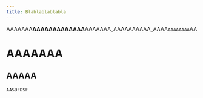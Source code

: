 ```yaml
---
title: Blablablablabla
---
```

AAAAAAA**AAAAAAAAAAAAA**AAAAAAA_AAAAAAAAAA_AAAA`AAAAAAAA`AA

# AAAAAAA

## AAAAA

```
AASDFDSF
```
